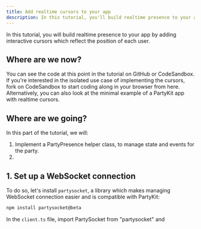 ```yaml
---
title: Add realtime cursors to your app
description: In this tutorial, you'll build realtime presence to your app by adding interactive cursors which reflect the position of each user.
---
```


In this tutorial, you will build realtime presence to your app by adding interactive cursors which reflect the position of each user.

## Where are we now?

You can see the code at this point in the tutorial on GitHub or CodeSandbox.
If you're interested in the isolated use case of implementing the cursors, fork on CodeSandbox to start coding along in your browser from here. Alternatively, you can also look at the minimal example of a PartyKit app with realtime cursors.

## Where are we going?

In this part of the tutorial, we will:

1. Implement a PartyPresence helper class, to manage state and events for the party.
2.

## 1. Set up a WebSocket connection

<!-- explanation of why we need websockets here -->

To do so, let's install `partysocket`, a library which makes managing WebSocket connection easier and is compatible with PartyKit:

```bash
npm install partysocket@beta
```

In the `client.ts` file, import PartySocket from "partysocket" and
